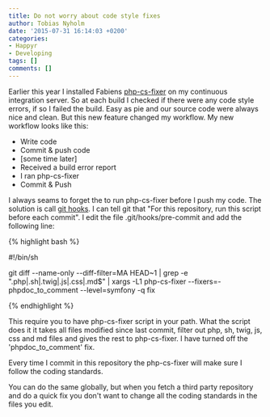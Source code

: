 ```yaml
---
title: Do not worry about code style fixes
author: Tobias Nyholm
date: '2015-07-31 16:14:03 +0200'
categories:
- Happyr
- Developing
tags: []
comments: []
---
```


Earlier this year I installed Fabiens <a href="https://packagist.org/packages/fabpot/php-cs-fixer">php-cs-fixer</a> on my continuous integration server. So at each build I checked if there were any code style errors, if so I failed the build. Easy as pie and our source code were always nice and clean. But this new feature changed my workflow. My new workflow looks like this:

<ul>
<li>Write code</li>
<li>Commit &amp; push code</li>
<li>[some time later]</li>
<li>Received a build error report</li>
<li>I ran php-cs-fixer</li>
<li>Commit &amp; Push</li>
</ul>

I always seams to forget the to run php-cs-fixer before I push my code. The solution is call <a href="https://git-scm.com/book/it/v2/Customizing-Git-Git-Hooks">git hooks</a>. I can tell git that "For this repository, run this script before each commit". I edit the file .git/hooks/pre-commit and add the following line:


{% highlight bash %}


#!/bin/sh


git diff --name-only --diff-filter=MA HEAD~1 | grep -e &quot;\.php\|\.sh\|\.twig\|\.js\|\.css\|\.md$&quot; | xargs -L1 php-cs-fixer --fixers=-phpdoc_to_comment --level=symfony -q fix


{% endhighlight %}


This require you to have php-cs-fixer script in your path. What the script does it it takes all files modified since last commit, filter out php, sh, twig, js, css and md files and gives the rest to php-cs-fixer. I have turned off the 'phpdoc_to_comment' fix.


Every time I commit in this repository the php-cs-fixer will make sure I follow the coding standards.


You can do the same globally, but when you fetch a third party repository and do a quick fix you don't want to change all the coding standards in the files you edit.

